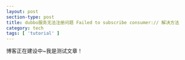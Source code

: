 ```yaml
---
layout: post
section-type: post
title: dubbo服务无法注册问题 Failed to subscribe consumer:// 解决方法
category: tech
tags: [ 'tutorial' ]
---
```


博客正在建设中~我是测试文章！